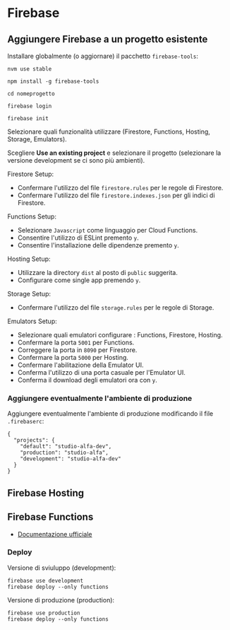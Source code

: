 # Firebase

## Aggiungere Firebase a un progetto esistente

Installare globalmente (o aggiornare) il pacchetto `firebase-tools`:

```
nvm use stable

npm install -g firebase-tools
```

```
cd nomeprogetto

firebase login

firebase init
```

Selezionare quali funzionalità utilizzare (Firestore, Functions, Hosting, Storage, Emulators).

Scegliere **Use an existing project** e selezionare il progetto (selezionare la versione development se ci sono più ambienti).

Firestore Setup:

* Confermare l'utilizzo del file `firestore.rules` per le regole di Firestore.
* Confermare l'utilizzo del file `firestore.indexes.json` per gli indici di Firestore.

Functions Setup:

* Selezionare `Javascript` come linguaggio per Cloud Functions.
* Consentire l'utilizzo di ESLint premento `y`.
* Consentire l'installazione delle dipendenze premento `y`.

Hosting Setup:

* Utilizzare la directory `dist` al posto di `public` suggerita.
* Configurare come single app premendo `y`.

Storage Setup:

* Confermare l'utilizzo del file `storage.rules` per le regole di Storage.

Emulators Setup:

* Selezionare quali emulatori configurare : Functions, Firestore, Hosting.
* Confermare la porta `5001` per Functions.
* Correggere la porta in `8090` per Firestore.
* Confermare la porta `5000` per Hosting.
* Confermare l'abilitazione della Emulator UI.
* Conferma l'utilizzo di una porta casuale per l'Emulator UI.
* Conferma il download degli emulatori ora con `y`.


### Aggiungere eventualmente l'ambiente di produzione

Aggiungere eventualmente l'ambiente di produzione modificando il file `.firebaserc`:

```
{
  "projects": {
    "default": "studio-alfa-dev",
    "production": "studio-alfa",
    "development": "studio-alfa-dev"
  }
}
```

## Firebase Hosting

## Firebase Functions

* [Documentazione ufficiale](https://firebase.google.com/docs/functions)

### Deploy

Versione di sviuluppo (development):

```
firebase use development
firebase deploy --only functions
```

Versione di produzione (production):

```
firebase use production
firebase deploy --only functions
```

